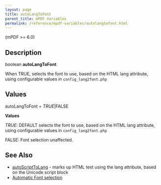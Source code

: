 ```yaml
---
layout: page
title: autoLangToFont
parent_title: mPDF Variables
permalink: /reference/mpdf-variables/autolangtofont.html
---
```


<div id="bpmbook" class="bpmbook" style="direction:ltr;">
<div class="topic_user_field">
<div id="U0">
<div>
<div>
<p>(mPDF &gt;= 6.0)</p>
<h2>Description</h2>

<div class="alert alert-info" role="alert">boolean <b>autoLangToFont</b></div>
<p>When <span class="smallblock">TRUE</span>, selects the font to use, based on the HTML lang attribute, using configurable values in <code>config_lang2font.php</code></p>
<h2>Values</h2>
<p class="manual_param_dt"><span class="parameter">autoLangToFont</span> = <i><span class="smallblock">TRUE</span></i>|<span class="smallblock">FALSE</span></p>
<p class="manual_param_dd"><b>Values</b>

<i><span class="smallblock">TRUE</span></i>: <span class="smallblock">DEFAULT</span> selects the font to use, based on the HTML lang attribute, using configurable values in <code>config_lang2font.php</code>

<span class="smallblock">FALSE</span>: Font selection unaffected.</p>
<h2>See Also</h2>
<ul>
<li class="manual_boxlist"><a href="{{ "/reference/mpdf-variables/autoscripttolang.html" | prepend: site.baseurl }}">autoScriptToLang</a> - marks up HTML text using the lang attribute, based on the Unicode script block</li>
<li class="manual_boxlist"><a href="{{ "/fonts-languages/automatic-font-selection.html" | prepend: site.baseurl }}">Automatic Font selection</a> </li>
</ul>
<p>&nbsp;</p>
</div>
</div>
</div>
</div>

